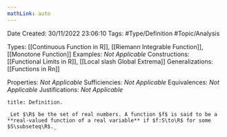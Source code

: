 ```yaml
---
mathLink: auto
---
```


<div class="topSpace"></div>

Date Created: 30/11/2022 23:06:10
Tags: #Type/Definition #Topic/Analysis

Types: [[Continuous Function in R]], [[Riemann Integrable Function]], [[Monotone Function]]
Examples: _Not Applicable_
Constructions: [[Functional Limits in R]], [[Local slash Global Extrema]]
Generalizations: [[Functions in Rn]]

Properties: _Not Applicable_
Sufficiencies: _Not Applicable_
Equivalences: _Not Applicable_
Justifications: _Not Applicable_

``` ad-Definition
title: Definition.

_Let $\R$ be the set of real numbers. A function $f$ is said to be a **real-valued function of a real variable** if $f:S\to\R$ for some $S\subseteq\R$._

```
